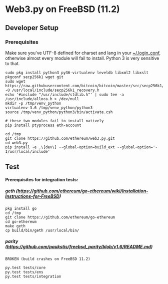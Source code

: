# Web3.py on FreeBSD (11.2)

## Developer Setup

### Prerequisites

Make sure you've UTF-8 defined for charset and lang in your [~/.login_conf](https://www.freebsd.org/doc/en_US.ISO8859-1/books/handbook/using-localization.html),
otherwise almost every module will fail to install. Python 3 is very sensitive to that.

```
sudo pkg install python3 py36-virtualenv leveldb libxml2 libxslt pkgconf secp256k1 wget git
sudo wget https://raw.githubusercontent.com/bitcoin/bitcoin/master/src/secp256k1/include/secp256k1_recovery.h -O /usr/local/include/secp256k1_recovery.h
echo '#include "/usr/include/stdlib.h"' | sudo tee -a /usr/include/alloca.h > /dev/null
mkdir -p /tmp/venv_python
virtualenv-3.6 /tmp/venv_python/python3
source /tmp/venv_python/python3/bin/activate.csh

# these two modules fail to install natively
pip install ptyprocess eth-account

cd /tmp
git clone https://github.com/ethereum/web3.py.git
cd web3.py
pip install -e .\[dev\] --global-option=build_ext --global-option='-I/usr/local/include'
```

## Test

#### Prerequisites for integration tests:

##### geth (https://github.com/ethereum/go-ethereum/wiki/Installation-Instructions-for-FreeBSD)
```
pkg install go
cd /tmp
git clone https://github.com/ethereum/go-ethereum
cd go-ethereum
make geth
cp build/bin/geth /usr/local/bin/
```

##### parity (https://github.com/paukstis/freebsd_parity/blob/v1.6/README.md)
```
BROKEN (build crashes on FreeBSD 11.2)
```

```
py.test tests/core
py.test tests/ens
py.test tests/integration
```
